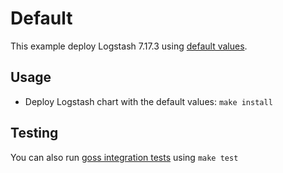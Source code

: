 # Default

This example deploy Logstash 7.17.3 using [default values][].


## Usage

* Deploy Logstash chart with the default values: `make install`


## Testing

You can also run [goss integration tests][] using `make test`


[goss integration tests]: https://github.com/elastic/helm-charts/tree/7.17/logstash/examples/default/test/goss.yaml
[default values]: https://github.com/elastic/helm-charts/tree/7.17/logstash/values.yaml
